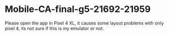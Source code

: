 # Mobile-CA-final-g5-21692-21959

Please open the app in Pixel 4 XL, it causes some layout problems with only pixel 4, its not sure if this is my emulator or not.
